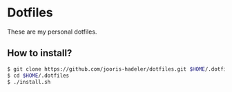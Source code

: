 # Dotfiles

These are my personal dotfiles.

## How to install?
```bash
$ git clone https://github.com/jooris-hadeler/dotfiles.git $HOME/.dotfiles
$ cd $HOME/.dotfiles
$ ./install.sh
```
